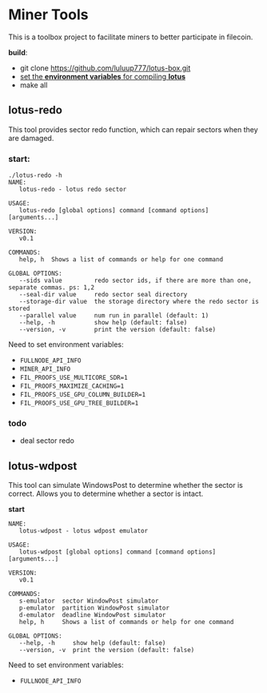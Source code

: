 
# Miner Tools
This is a toolbox project to facilitate miners to better participate in filecoin.

**build**:

- git clone https://github.com/luluup777/lotus-box.git
- [set the **environment variables** for compiling **lotus**](https://lotus.filecoin.io/docs/set-up/install/#native-filecoin-ffi)
- make all

## lotus-redo
This tool provides sector redo function, which can repair sectors when they are damaged.

### start:

```
./lotus-redo -h           
NAME:
   lotus-redo - lotus redo sector

USAGE:
   lotus-redo [global options] command [command options] [arguments...]

VERSION:
   v0.1

COMMANDS:
   help, h  Shows a list of commands or help for one command

GLOBAL OPTIONS:
   --sids value         redo sector ids, if there are more than one, separate commas. ps: 1,2
   --seal-dir value     redo sector seal directory
   --storage-dir value  the storage directory where the redo sector is stored
   --parallel value     num run in parallel (default: 1)
   --help, -h           show help (default: false)
   --version, -v        print the version (default: false)
```

Need to set environment variables:

- `FULLNODE_API_INFO`
- `MINER_API_INFO`
- `FIL_PROOFS_USE_MULTICORE_SDR=1`
- `FIL_PROOFS_MAXIMIZE_CACHING=1`
- `FIL_PROOFS_USE_GPU_COLUMN_BUILDER=1`
- `FIL_PROOFS_USE_GPU_TREE_BUILDER=1`

### todo

- deal sector redo

## lotus-wdpost

This tool can simulate WindowsPost to determine whether the sector is correct. Allows you to determine whether a sector is intact.

**start**

```
NAME:
   lotus-wdpost - lotus wdpost emulator

USAGE:
   lotus-wdpost [global options] command [command options] [arguments...]

VERSION:
   v0.1

COMMANDS:
   s-emulator  sector WindowPost simulator
   p-emulator  partition WindowPost simulator
   d-emulator  deadline WindowPost simulator
   help, h     Shows a list of commands or help for one command

GLOBAL OPTIONS:
   --help, -h     show help (default: false)
   --version, -v  print the version (default: false)
```

Need to set environment variables:

- `FULLNODE_API_INFO`
